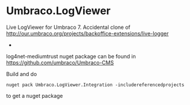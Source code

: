 Umbraco.LogViewer
=================

Live LogViewer for Umbraco 7. Accidental clone of http://our.umbraco.org/projects/backoffice-extensions/live-logger


-

log4net-mediumtrust nuget package can be found in https://github.com/umbraco/Umbraco-CMS

Build and do 

    nuget pack Umbraco.LogViewer.Integration -includereferencedprojects

to get a nuget package
